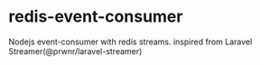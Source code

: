 # redis-event-consumer
Nodejs event-consumer with redis streams. inspired from Laravel Streamer(@prwnr/laravel-streamer)
